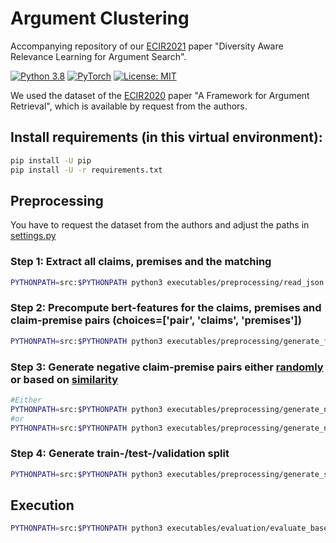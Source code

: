 # Argument Clustering

Accompanying repository of our [ECIR2021](https://arxiv.org/abs/2011.02177) paper "Diversity Aware Relevance Learning for Argument Search".

[![Python 3.8](https://img.shields.io/badge/Python-3.8-2d618c?logo=python)](https://docs.python.org/3.8/)
[![PyTorch](https://img.shields.io/badge/Made%20with-PyTorch-ee4c2c?logo=pytorch)](https://pytorch.org/docs/stable/index.html)
[![License: MIT](https://img.shields.io/badge/License-MIT-green.svg)](https://opensource.org/licenses/MIT)

We used the dataset of the [ECIR2020](https://link.springer.com/chapter/10.1007/978-3-030-45439-5_29) paper "A Framework for Argument Retrieval", which is available by request from the authors.

## Install requirements (in this virtual environment):
```bash
pip install -U pip
pip install -U -r requirements.txt
```

## Preprocessing
You have to request the dataset from the authors and adjust the paths in [settings.py](src/arclus/settings.py)
### Step 1: Extract all claims, premises and the matching
```bash
PYTHONPATH=src:$PYTHONPATH python3 executables/preprocessing/read_json.py --input_dir=... --output_dir=output/
```

### Step 2: Precompute bert-features for the claims, premises and claim-premise pairs (choices=['pair', 'claims', 'premises'])
```bash
PYTHONPATH=src:$PYTHONPATH python3 executables/preprocessing/generate_features.py --mode=...
```

### Step 3: Generate negative claim-premise pairs either [randomly](executables/preprocessing/generate_negative_samples.py) or based on [similarity](executables/preprocessing/generate_negative_samples_nn.py)
```bash
#Either
PYTHONPATH=src:$PYTHONPATH python3 executables/preprocessing/generate_negative_samples_nn.py
#or
PYTHONPATH=src:$PYTHONPATH python3 executables/preprocessing/generate_negative_samples.py
```
### Step 4: Generate train-/test-/validation split
```bash
PYTHONPATH=src:$PYTHONPATH python3 executables/preprocessing/generate_sets.py
```

## Execution
```bash
PYTHONPATH=src:$PYTHONPATH python3 executables/evaluation/evaluate_baselines.py --force > output/output_energy.txt
```
